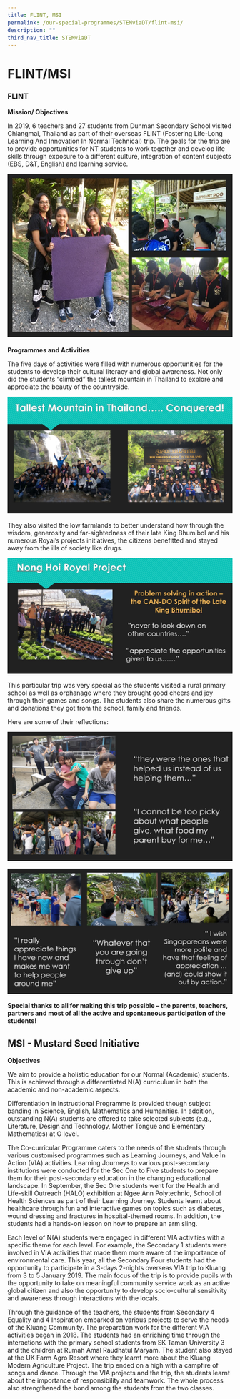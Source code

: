 ```yaml
---
title: FLINT, MSI
permalink: /our-special-programmes/STEMviaDT/flint-msi/
description: ""
third_nav_title: STEMviaDT
---
```

# FLINT/MSI
### FLINT

**Mission/ Objectives**

In 2019, 6 teachers and 27 students from Dunman Secondary School visited Chiangmai, Thailand as part of their overseas FLINT (Fostering Life-Long Learning And Innovation In Normal Technical) trip. The goals for the trip are to provide opportunities for NT students to work together and develop life skills through exposure to a different culture, integration of content subjects (EBS, D&T, English) and learning service.

![](/images/Our%20Special%20Programmes/STEMviaDT/Flint%20msi/FLINT%201.jpg)

**Programmes and Activities**

The five days of activities were filled with numerous opportunities for the students to develop their cultural literacy and global awareness. Not only did the students “climbed” the tallest mountain in Thailand to explore and appreciate the beauty of the countryside.

![](/images/Our%20Special%20Programmes/STEMviaDT/Flint%20msi/FLINT%202.jpg)

They also visited the low farmlands to better understand how through the wisdom, generosity and far-sightedness of their late King Bhumibol and his numerous Royal’s projects initiatives, the citizens benefitted and stayed away from the ills of society like drugs.

![](/images/Our%20Special%20Programmes/STEMviaDT/Flint%20msi/FLINT%205.jpg)

This particular trip was very special as the students visited a rural primary school as well as orphanage where they brought good cheers and joy through their games and songs. The students also share the numerous gifts and donations they got from the school, family and friends.

Here are some of their reflections:

![](/images/Our%20Special%20Programmes/STEMviaDT/Flint%20msi/FLINT%203.jpg)

![](/images/Our%20Special%20Programmes/STEMviaDT/Flint%20msi/FLINT%204.jpg)

**Special thanks to all for making this trip possible – the parents, teachers, partners and most of all the active and spontaneous participation of the students!**

MSI - Mustard Seed Initiative
-----------------------------

**Objectives**

We aim to provide a holistic education for our Normal (Academic) students. This is achieved through a differentiated N(A) curriculum in both the academic and non-academic aspects.

Differentiation in Instructional Programme is provided though subject banding in Science, English, Mathematics and Humanities. In addition, outstanding N(A) students are offered to take selected subjects (e.g., Literature, Design and Technology, Mother Tongue and Elementary Mathematics) at O level.

The Co-curricular Programme caters to the needs of the students through various customised programmes such as Learning Journeys, and Value In Action (VIA) activities. Learning Journeys to various post-secondary institutions were conducted for the Sec One to Five students to prepare them for their post-secondary education in the changing educational landscape. In September, the Sec One students went for the Health and Life-skill Outreach (HALO) exhibition at Ngee Ann Polytechnic, School of Health Sciences as part of their Learning Journey. Students learnt about healthcare through fun and interactive games on topics such as diabetes, wound dressing and fractures in hospital-themed rooms. In addition, the students had a hands-on lesson on how to prepare an arm sling.

Each level of N(A) students were engaged in different VIA activities with a specific theme for each level. For example, the Secondary 1 students were involved in VIA activities that made them more aware of the importance of environmental care. This year, all the Secondary Four students had the opportunity to participate in a 3-days 2-nights overseas VIA trip to Kluang from 3 to 5 January 2019. The main focus of the trip is to provide pupils with the opportunity to take on meaningful community service work as an active global citizen and also the opportunity to develop socio-cultural sensitivity and awareness through interactions with the locals.

Through the guidance of the teachers, the students from Secondary 4 Equality and 4 Inspiration embarked on various projects to serve the needs of the Kluang Community. The preparation work for the different VIA activities began in 2018. The students had an enriching time through the interactions with the primary school students from SK Taman University 3 and the children at Rumah Amal Raudhatul Maryam. The student also stayed at the UK Farm Agro Resort where they learnt more about the Kluang Modern Agriculture Project. The trip ended on a high with a campfire of songs and dance. Through the VIA projects and the trip, the students learnt about the importance of responsibility and teamwork. The whole process also strengthened the bond among the students from the two classes.
